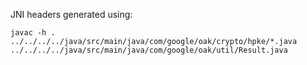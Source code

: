 JNI headers generated using:

```angular2html
javac -h . ../../../../java/src/main/java/com/google/oak/crypto/hpke/*.java ../../../../java/src/main/java/com/google/oak/util/Result.java
```